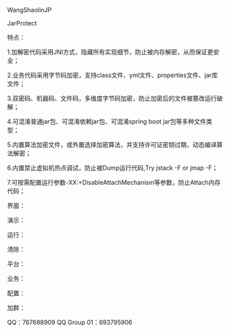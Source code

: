 
WangShaolinJP

JarProtect


特点：

1.加解密代码采用JNI方式，隐藏所有实现细节，防止被内存解密，从而保证更安全；

2.业务代码采用字节码加密，支持class文件、yml文件、properties文件、jar库文件；

3.双密码、机器码、文件码，多维度字节码加密，防止加密后的文件被篡改运行破解；

4.可混淆普通jar包、可混淆依赖jar包、可混淆spring boot jar包等多种文件类型；

5.内置算法加密文件，或外置选择加密算法，并支持许可证密钥过期，动态编译算法解密；

6.内置禁止虚拟机热点调试，防止被Dump运行代码,Try jstack -F or jmap -F；

7.可按需配置运行参数-XX:+DisableAttachMechanism等参数，防止Attach内存代码；

界面：



演示：



运行：



清除：



平台：



业务：



配置：



加群：

QQ：767688909
QQ Group 01：693795906
